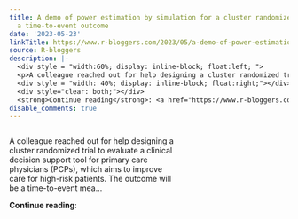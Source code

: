 ```yaml
---
title: A demo of power estimation by simulation for a cluster randomized trial with
  a time-to-event outcome
date: '2023-05-23'
linkTitle: https://www.r-bloggers.com/2023/05/a-demo-of-power-estimation-by-simulation-for-a-cluster-randomized-trial-with-a-time-to-event-outcome/
source: R-bloggers
description: |-
  <div style = "width:60%; display: inline-block; float:left; ">
  <p>A colleague reached out for help designing a cluster randomized trial to evaluate a clinical decision support tool for primary care physicians (PCPs), which aims to improve care for high-risk patients. The outcome will be a time-to-event mea...</p></div>
  <div style = "width: 40%; display: inline-block; float:right;"></div>
  <div style="clear: both;"></div>
  <strong>Continue reading</strong>: <a href="https://www.r-bloggers.com/2023/05/a-demo-of-power-estimation-by-simulation-for-a-cluster-randomized-trial-with-a-time-to-event-outcome ...
disable_comments: true
---
```

<div style = "width:60%; display: inline-block; float:left; ">
<p>A colleague reached out for help designing a cluster randomized trial to evaluate a clinical decision support tool for primary care physicians (PCPs), which aims to improve care for high-risk patients. The outcome will be a time-to-event mea...</p></div>
<div style = "width: 40%; display: inline-block; float:right;"></div>
<div style="clear: both;"></div>
<strong>Continue reading</strong>: <a href="https://www.r-bloggers.com/2023/05/a-demo-of-power-estimation-by-simulation-for-a-cluster-randomized-trial-with-a-time-to-event-outcome ...